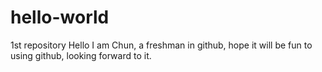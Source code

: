 # hello-world
1st repository
Hello I am Chun, 
a freshman in github,
hope it will be fun to using github,
looking forward to it.
